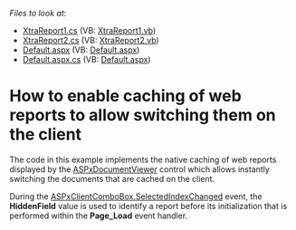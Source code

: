 <!-- default file list -->
*Files to look at*:

* [XtraReport1.cs](./CS/WebSite/App_Code/XtraReport1.cs) (VB: [XtraReport1.vb](./VB/WebSite/App_Code/XtraReport1.vb))
* [XtraReport2.cs](./CS/WebSite/App_Code/XtraReport2.cs) (VB: [XtraReport2.vb](./VB/WebSite/App_Code/XtraReport2.vb))
* [Default.aspx](./CS/WebSite/Default.aspx) (VB: [Default.aspx](./VB/WebSite/Default.aspx))
* [Default.aspx.cs](./CS/WebSite/Default.aspx.cs) (VB: [Default.aspx](./VB/WebSite/Default.aspx))
<!-- default file list end -->
# How to enable caching of web reports to allow switching them on the client


<p>The code in this example implements the native caching of web reports displayed by the <a href="http://documentation.devexpress.com/#XtraReports/CustomDocument5193"><u>ASPxDocumentViewer</u></a> control which allows instantly switching the documents that are cached on the client.</p><p>During the <a href="http://documentation.devexpress.com/#AspNet/DevExpressWebASPxEditorsScriptsASPxClientComboBox_SelectedIndexChangedtopic"><u>ASPxClientComboBox.SelectedIndexChanged</u></a> event, the <strong>HiddenField</strong> value is used to identify a report before its initialization that is performed within the <strong>Page_Load</strong> event handler.</p>

<br/>


